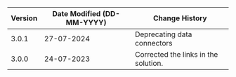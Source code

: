 | **Version** | **Date Modified (DD-MM-YYYY)** | **Change History**                                 |
|-------------|-------------------------------|-----------------------------------------------------|
| 3.0.1       | 27-07-2024                    | Deprecating data connectors                         |
| 3.0.0       | 24-07-2023                    | Corrected the links in the solution.		        |  

